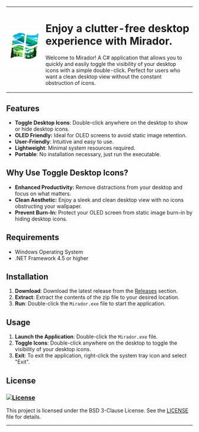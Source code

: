 <table>
  <tr>
    <td><img src="./Mirador%20Logo.png" alt="Mirador Logo" width="500"/></td>
    <td>
      <h1>Enjoy a clutter-free desktop experience with Mirador.</h1>
      <p>Welcome to Mirador! A C# application that allows you to quickly and easily toggle the visibility of your desktop icons with a simple double-click. Perfect for users who want a clean desktop view without the constant obstruction of icons.</p>
    </td>
  </tr>
</table>

## Features

- **Toggle Desktop Icons**: Double-click anywhere on the desktop to show or hide desktop icons.
- **OLED Friendly:** Ideal for OLED screens to avoid static image retention.
- **User-Friendly**: Intuitive and easy to use.
- **Lightweight**: Minimal system resources required.
- **Portable**: No installation necessary, just run the executable.

## Why Use Toggle Desktop Icons?

- **Enhanced Productivity:** Remove distractions from your desktop and focus on what matters.
- **Clean Aesthetic:** Enjoy a sleek and clean desktop view with no icons obstructing your wallpaper.
- **Prevent Burn-In:** Protect your OLED screen from static image burn-in by hiding desktop icons.

## Requirements

- Windows Operating System
- .NET Framework 4.5 or higher

## Installation

1. **Download**: Download the latest release from the [Releases](https://github.com/norton198/Mirador/releases) section.
2. **Extract**: Extract the contents of the zip file to your desired location.
3. **Run**: Double-click the `Mirador.exe` file to start the application.

## Usage

1. **Launch the Application**: Double-click the `Mirador.exe` file.
2. **Toggle Icons**: Double-click anywhere on the desktop to toggle the visibility of your desktop icons.
3. **Exit**: To exit the application, right-click the system tray icon and select "Exit".

## License
### [![License](https://img.shields.io/badge/License-BSD_3--Clause-blue.svg)](https://opensource.org/licenses/BSD-3-Clause)
This project is licensed under the BSD 3-Clause License. See the [LICENSE](LICENSE) file for details.

---

